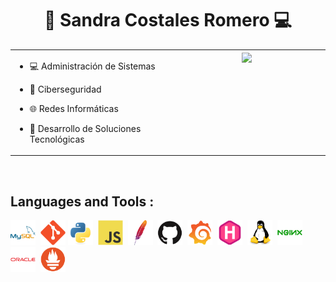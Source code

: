 # <div align="center"> 📱 Sandra Costales Romero 💻</div>


<table><tr><td valign="top" width="50%">

- 💻 Administración de Sistemas

- 🔐 Ciberseguridad

- 🌐 Redes Informáticas

- 🚀 Desarrollo de Soluciones Tecnológicas


</td><td valign="top" width="50%">
<div align="center">
<img src="https://media.giphy.com/media/SWoSkN6DxTszqIKEqv/giphy.gif" align="center" style="width: 100%" />
</div>

</td></tr></table>  
<br/>

<h2>Languages and Tools :</h2>

<img src="https://github.com/devicons/devicon/blob/master/icons/mysql/mysql-original-wordmark.svg" title="MySQL"  alt="MySQL" width="40" height="40"/>&nbsp;
<img src="https://github.com/devicons/devicon/blob/master/icons/git/git-original.svg" title="Git" alt="Git" width="40" height="40"/>
<img src="https://github.com/devicons/devicon/blob/master/icons/python/python-original.svg" title="Python" alt="Python" width="40" height="40"/>&nbsp;
<img src="https://github.com/devicons/devicon/blob/master/icons/javascript/javascript-original.svg" title="JavaScript" alt="JavaScript" width="40" height="40"/>&nbsp;
<img src="https://github.com/devicons/devicon/blob/master/icons/apache/apache-original.svg" title="JavaScript" alt="JavaScript" width="40" height="40"/>&nbsp;
<img src="https://github.com/devicons/devicon/blob/master/icons/github/github-original.svg" title="JavaScript" alt="JavaScript" width="40" height="40"/>&nbsp;
<img src="https://github.com/devicons/devicon/blob/master/icons/grafana/grafana-original.svg" title="JavaScript" alt="JavaScript" width="40" height="40"/>&nbsp;
<img src="https://github.com/devicons/devicon/blob/master/icons/hugo/hugo-original.svg" title="JavaScript" alt="JavaScript" width="40" height="40"/>&nbsp;
<img src="https://github.com/devicons/devicon/blob/master/icons/linux/linux-original.svg" title="JavaScript" alt="JavaScript" width="40" height="40"/>&nbsp;
<img src="https://github.com/devicons/devicon/blob/master/icons/nginx/nginx-original.svg" title="JavaScript" alt="JavaScript" width="40" height="40"/>&nbsp;
<img src="https://github.com/devicons/devicon/blob/master/icons/oracle/oracle-original.svg" title="JavaScript" alt="JavaScript" width="40" height="40"/>&nbsp;
<img src="https://github.com/devicons/devicon/blob/master/icons/prometheus/prometheus-original.svg" title="JavaScript" alt="JavaScript" width="40" height="40"/>&nbsp;


